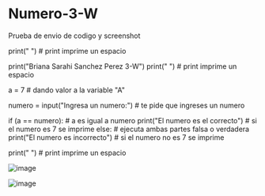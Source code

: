 # Numero-3-W
Prueba de envio de codigo y screenshot

print(" ") # print imprime un espacio

print("Briana Sarahi Sanchez Perez 3-W")
print(" ") # print imprime un espacio

a = 7  # dando valor a la variable "A"

numero = input("Ingresa un numero:") # te pide que ingreses un numero 

if (a == numero): # a es igual a numero
    print("El numero es el correcto") # si el numero es 7 se imprime 
else: # ejecuta ambas partes falsa o verdadera
    print("El numero es incorrecto") # si el numero no es 7 se imprime
    
print(" ") # print imprime un espacio

![image](https://github.com/user-attachments/assets/13933c62-780a-47e8-b3ed-a59b8d521bc5)

![image](https://github.com/user-attachments/assets/7b1a569e-39f6-41ae-8666-41715b2182c3)

